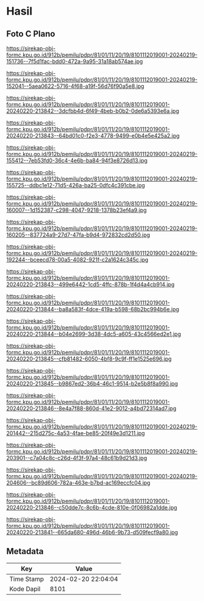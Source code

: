 # Hasil

## Foto C Plano

https://sirekap-obj-formc.kpu.go.id/912b/pemilu/pdpr/81/01/11/20/19/8101112019001-20240219-151736--7f5d1fac-bdd0-472a-9a95-31a18ab574ae.jpg

https://sirekap-obj-formc.kpu.go.id/912b/pemilu/pdpr/81/01/11/20/19/8101112019001-20240219-152041--5aea0622-5716-4f68-a19f-56d76f90a5e8.jpg

https://sirekap-obj-formc.kpu.go.id/912b/pemilu/pdpr/81/01/11/20/19/8101112019001-20240220-213842--3dcfbb4d-6f49-4beb-b0b2-0de6a5393e6a.jpg

https://sirekap-obj-formc.kpu.go.id/912b/pemilu/pdpr/81/01/11/20/19/8101112019001-20240220-213843--64bd01c0-f2e3-4778-9499-e0b4e5e425a2.jpg

https://sirekap-obj-formc.kpu.go.id/912b/pemilu/pdpr/81/01/11/20/19/8101112019001-20240219-155412--7eb53fd0-36c4-4e6b-ba84-94f3e8726d13.jpg

https://sirekap-obj-formc.kpu.go.id/912b/pemilu/pdpr/81/01/11/20/19/8101112019001-20240219-155725--ddbc1e12-71d5-426a-ba25-0dfc4c391cbe.jpg

https://sirekap-obj-formc.kpu.go.id/912b/pemilu/pdpr/81/01/11/20/19/8101112019001-20240219-160007--1d152387-c298-4047-9218-1378b23ef4a9.jpg

https://sirekap-obj-formc.kpu.go.id/912b/pemilu/pdpr/81/01/11/20/19/8101112019001-20240219-160205--837724a9-27d7-47fa-b9d4-972832cd2d50.jpg

https://sirekap-obj-formc.kpu.go.id/912b/pemilu/pdpr/81/01/11/20/19/8101112019001-20240219-192244--bceecd78-00a5-4082-921f-c2a1624c345c.jpg

https://sirekap-obj-formc.kpu.go.id/912b/pemilu/pdpr/81/01/11/20/19/8101112019001-20240220-213843--499e6442-1cd5-4ffc-878b-1f4d4a4cb914.jpg

https://sirekap-obj-formc.kpu.go.id/912b/pemilu/pdpr/81/01/11/20/19/8101112019001-20240220-213844--ba8a583f-4dce-419a-b598-68b2bc994b6e.jpg

https://sirekap-obj-formc.kpu.go.id/912b/pemilu/pdpr/81/01/11/20/19/8101112019001-20240220-213844--b04e2699-3d38-4dc5-a605-43c4566ed2e1.jpg

https://sirekap-obj-formc.kpu.go.id/912b/pemilu/pdpr/81/01/11/20/19/8101112019001-20240220-213845--cfb81482-6050-4bf8-9c9f-ff1e1525e696.jpg

https://sirekap-obj-formc.kpu.go.id/912b/pemilu/pdpr/81/01/11/20/19/8101112019001-20240220-213845--b9867ed2-36b4-46c1-9514-b2e5b8f8a990.jpg

https://sirekap-obj-formc.kpu.go.id/912b/pemilu/pdpr/81/01/11/20/19/8101112019001-20240220-213846--8e4a7f88-860d-41e2-9012-a4bd72314ad7.jpg

https://sirekap-obj-formc.kpu.go.id/912b/pemilu/pdpr/81/01/11/20/19/8101112019001-20240219-201442--215d275c-4a53-4fae-be85-20f49e3d1211.jpg

https://sirekap-obj-formc.kpu.go.id/912b/pemilu/pdpr/81/01/11/20/19/8101112019001-20240219-203901--c7a04c8c-c26d-4f3f-97a4-48c61b9d21d3.jpg

https://sirekap-obj-formc.kpu.go.id/912b/pemilu/pdpr/81/01/11/20/19/8101112019001-20240219-204606--bc89d606-782a-463e-b7bd-ac169eccfc04.jpg

https://sirekap-obj-formc.kpu.go.id/912b/pemilu/pdpr/81/01/11/20/19/8101112019001-20240220-213846--c50dde7c-8c6b-4cde-810e-0f06982a1dde.jpg

https://sirekap-obj-formc.kpu.go.id/912b/pemilu/pdpr/81/01/11/20/19/8101112019001-20240220-213841--665da680-496d-46b6-9b73-d509fecf9a80.jpg


## Metadata

| Key        | Value               |
| ---------- | ------------------- |
| Time Stamp | 2024-02-20 22:04:04 |
| Kode Dapil | 8101                |



